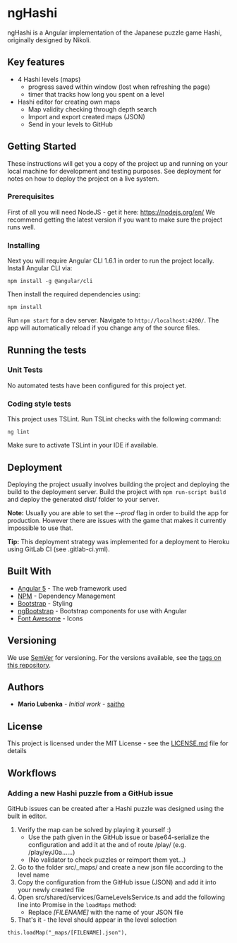 # ngHashi

ngHashi is a Angular implementation of the Japanese puzzle game Hashi, originally designed by Nikoli.

## Key features

* 4 Hashi levels (maps)
  * progress saved within window (lost when refreshing the page)
  * timer that tracks how long you spent on a level
* Hashi editor for creating own maps
  * Map validity checking through depth search
  * Import and export created maps (JSON)
  * Send in your levels to GitHub

## Getting Started

These instructions will get you a copy of the project up and running on your local machine for development and testing purposes. See deployment for notes on how to deploy the project on a live system.

### Prerequisites

First of all you will need NodeJS - get it here: https://nodejs.org/en/
We recommend getting the latest version if you want to make sure the project runs well.

### Installing

Next you will require Angular CLI 1.6.1 in order to run the project locally.
Install Angular CLI via:

```
npm install -g @angular/cli
```

Then install the required dependencies using:

```
npm install
```

Run `npm start` for a dev server. Navigate to `http://localhost:4200/`. The app will automatically reload if you change any of the source files.

## Running the tests

### Unit Tests

No automated tests have been configured for this project yet.

### Coding style tests

This project uses TSLint. Run TSLint checks with the following command:

```
ng lint
```

Make sure to activate TSLint in your IDE if available.

## Deployment

Deploying the project usually involves building the project and deploying the build to the deployment server.
Build the project with `npm run-script build` and deploy the generated dist/ folder to your server.

**Note:** Usually you are able to set the *--prod* flag in order to build the app for production. However there are issues with the game that makes it currently impossible to use that.

**Tip:** This deployment strategy was implemented for a deployment to Heroku using GitLab CI (see .gitlab-ci.yml).

## Built With

* [Angular 5](https://angular.io/) - The web framework used
* [NPM](https://www.npmjs.com/) - Dependency Management
* [Bootstrap](https://getbootstrap.com/) - Styling
* [ngBootstrap](https://ng-bootstrap.github.io) - Bootstrap components for use with Angular
* [Font Awesome](http://fontawesome.io/) - Icons

## Versioning

We use [SemVer](http://semver.org/) for versioning. For the versions available, see the [tags on this repository](https://github.com/your/project/tags). 

## Authors

* **Mario Lubenka** - *Initial work* - [saitho](https://github.com/saitho)

## License

This project is licensed under the MIT License - see the [LICENSE.md](LICENSE.md) file for details

## Workflows

### Adding a new Hashi puzzle from a GitHub issue

GitHub issues can be created after a Hashi puzzle was designed using the built in editor.

1. Verify the map can be solved by playing it yourself :)
   - Use the path given in the GitHub issue or base64-serialize the configuration and add it at the and of route /play/
  (e.g. /play/eyJ0a......)
   - (No validator to check puzzles or reimport them yet...)
2. Go to the folder src/_maps/ and create a new json file according to the level name
3. Copy the configuration from the GitHub issue (JSON) and add it into your newly created file
4. Open src/shared/services/GameLevelsService.ts and add the following line into Promise in the `loadMaps` method:
   - Replace *[FILENAME]* with the name of your JSON file
5. That's it - the level should appear in the level selection
```
this.loadMap("_maps/[FILENAME].json"),
```
